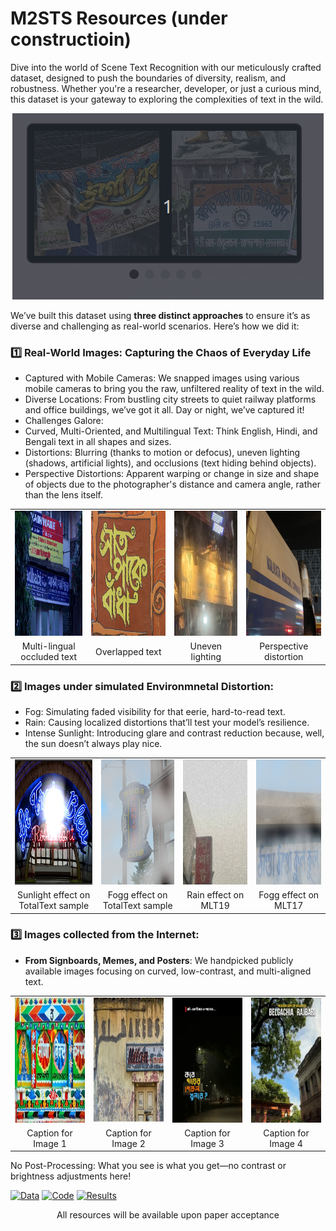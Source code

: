#  M2STS Resources (under constructioin)

Dive into the world of Scene Text Recognition with our meticulously crafted dataset, designed to push the boundaries of diversity, realism, and robustness. Whether you're a researcher, developer, or just a curious mind, this dataset is your gateway to exploring the complexities of text in the wild.

<p align="center">
   <img src="https://github.com/ISIScT-Dataset/ISIScT_Dataset/blob/main/4.gif" alt="Carousel GIF" />
</p>

We’ve built this dataset using **three distinct approaches** to ensure it’s as diverse and challenging as real-world scenarios. Here’s how we did it:

### 1️⃣ Real-World Images: Capturing the Chaos of Everyday Life
-  Captured with Mobile Cameras: We snapped images using various mobile cameras to bring you the raw, unfiltered reality of text in the wild.
-  Diverse Locations: From bustling city streets to quiet railway platforms and office buildings, we’ve got it all. Day or night, we’ve captured it!
-  Challenges Galore:
  - Curved, Multi-Oriented, and Multilingual Text: Think English, Hindi, and Bengali text in all shapes and sizes.
  - Distortions: Blurring (thanks to motion or defocus), uneven lighting (shadows, artificial lights), and occlusions (text hiding behind objects).
  - Perspective Distortions: Apparent warping or change in size and shape of objects due to the photographer's distance and camera angle, rather than the lens itself.

<table style="width: 100%; text-align: center; border-collapse: collapse;">
  <tr>
    <td>
      <img src="https://raw.githubusercontent.com/ISIScT-Dataset/ISIScT_Dataset/main/images/000_2710.jpg" alt="Image 1" width="200" height="200">
    </td>
    <td>
      <img src="https://raw.githubusercontent.com/ISIScT-Dataset/ISIScT_Dataset/main/images/DSC00314_overlapping_text.jpg" alt="Image 2" width="200" height="200">
    </td>
    <td>
      <img src="https://raw.githubusercontent.com/ISIScT-Dataset/ISIScT_Dataset/main/images/28_dark.jpg" alt="Image 3" width="200" height="200">
    </td>
    <td>
      <img src="https://raw.githubusercontent.com/ISIScT-Dataset/ISIScT_Dataset/main/images/341_perceptual_distort.jpg" alt="Image 4" width="200" height="200">
    </td>
  </tr>
  <tr>
    <td>Multi-lingual occluded text</td>
    <td>  Overlapped text</td>
    <td>  Uneven lighting </td>
    <td> Perspective distortion</td>
  </tr>
</table>


### 2️⃣ Images under simulated Environmnetal Distortion:
-  Fog: Simulating faded visibility for that eerie, hard-to-read text.
-  Rain: Causing localized distortions that’ll test your model’s resilience.
-  Intense Sunlight: Introducing glare and contrast reduction because, well, the sun doesn’t always play nice.


<table style="width: 100%; text-align: center; border-collapse: collapse;">
  <tr>
    <td>
      <img src="https://raw.githubusercontent.com/ISIScT-Dataset/ISIScT_Dataset/main/images/img254_sunny.jpg" alt="Image 1" width="200" height="200">
    </td>
    <td>
      <img src="https://raw.githubusercontent.com/ISIScT-Dataset/ISIScT_Dataset/main/images/img224_foggy.jpg" alt="Image 2" width="200" height="200">
    </td>
    <td>
      <img src="https://raw.githubusercontent.com/ISIScT-Dataset/ISIScT_Dataset/main/images/tr_img_08014_rainy.jpg" alt="Image 3" width="200" height="200">
    </td>
    <td>
      <img src="https://raw.githubusercontent.com/ISIScT-Dataset/ISIScT_Dataset/main/images/img_6700_foggy.jpg" alt="Image 4" width="200" height="200">
    </td>
  </tr>
  <tr>
    <td>Sunlight effect on TotalText sample</td>
    <td>Fogg effect on TotalText sample</td>
    <td>Rain effect on MLT19</td>
    <td>Fogg effect on MLT17</td>
  </tr>
</table>

### 3️⃣ **Images collected from the Internet:**
-  **From Signboards, Memes, and Posters**: We handpicked publicly available images focusing on curved, low-contrast, and multi-aligned text.


<table style="width: 100%; text-align: center; border-collapse: collapse;">
  <tr>
    <td>
      <img src="https://raw.githubusercontent.com/ISIScT-Dataset/ISIScT_Dataset/main/images/574.jpeg" alt="Image 1" width="200" height="200">
    </td>
    <td>
      <img src="https://raw.githubusercontent.com/ISIScT-Dataset/ISIScT_Dataset/main/images/572.jpeg" alt="Image 2" width="200" height="200">
    </td>
    <td>
      <img src="https://raw.githubusercontent.com/ISIScT-Dataset/ISIScT_Dataset/main/images/374.jpg" alt="Image 3" width="200" height="200">
    </td>
    <td>
      <img src="https://raw.githubusercontent.com/ISIScT-Dataset/ISIScT_Dataset/main/images/375.jpg" alt="Image 4" width="200" height="200">
    </td>
  </tr>
  <tr>
    <td>Caption for Image 1</td>
    <td>Caption for Image 2</td>
    <td>Caption for Image 3</td>
    <td>Caption for Image 4</td>
  </tr>
</table>


No Post-Processing: What you see is what you get—no contrast or brightness adjustments here!



<!-- [Data](DATA.md) | [Code](code.md) | [Results](Result.md) -->
[![Data](https://img.shields.io/badge/Data-blue?style=for-the-badge)](DATA.md)
[![Code](https://img.shields.io/badge/Code-green?style=for-the-badge)](code.md)
[![Results](https://img.shields.io/badge/Results-orange?style=for-the-badge)](Result.md)


<p align="center">
All resources will be available upon paper acceptance
</p>
